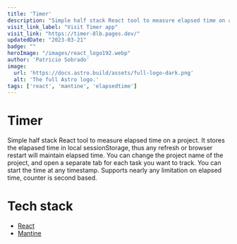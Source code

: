 ```yaml
---
title: 'Timer'
description: "Simple half stack React tool to measure elapsed time on a project."
visit_link_label: "Visit Timer app"
visit_link: "https://timer-8lb.pages.dev/"
updatedDate: "2023-03-21"
badge: ""
heroImage: "/images/react_logo192.webp"
author: 'Patricio Sobrado'
image:
  url: 'https://docs.astro.build/assets/full-logo-dark.png'
  alt: 'The full Astro logo.'
tags: ['react', 'mantine', 'elapsedtime']
---
```

# Timer
Simple half stack React tool to measure elapsed time on a project. It stores the elapased time in local sessionStorage, thus any refresh or browser restart will maintain elapsed time. You can change the project name of the project, and open a separate tab for each task you want to track. You can start the time at any timestamp. Supports nearly any limitation on elapsed time, counter is second based.

# Tech stack
- [React](https://react.com)
- [Mantine](https://mantine.dev)